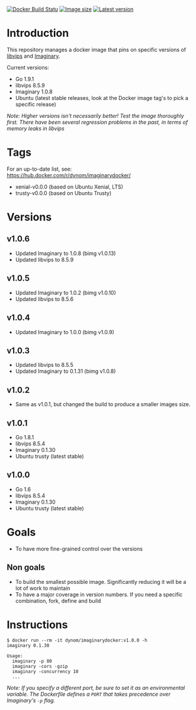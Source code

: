 [![Docker Build Statu](https://img.shields.io/docker/build/dynom/imaginarydocker.svg?style=flat-square)](https://hub.docker.com/r/dynom/imaginarydocker/tags/)  [![Image size](https://images.microbadger.com/badges/image/dynom/imaginarydocker.svg)](https://hub.docker.com/r/dynom/imaginarydocker/tags/)  [![Latest version](https://images.microbadger.com/badges/version/dynom/imaginarydocker.svg)](https://hub.docker.com/r/dynom/imaginarydocker/tags/)


# Introduction
This repository manages a docker image that pins on specific versions of [libvips](https://github.com/jcupitt/libvips) and [Imaginary](https://github.com/h2non/imaginary).

Current versions:
* Go 1.9.1
* libvips 8.5.9
* Imaginary 1.0.8
* Ubuntu (latest stable releases, look at the Docker image tag's to pick a specific release)

_Note: Higher versions isn't necessarily better! Test the image thoroughly first. There have been several regression problems in the past, in terms of memory leaks in libvips_

# Tags
For an up-to-date list, see: https://hub.docker.com/r/dynom/imaginarydocker/

* xenial-v0.0.0 (based on Ubuntu Xenial, LTS)
* trusty-v0.0.0 (based on Ubuntu Trusty)

# Versions
## v1.0.6
* Updated Imaginary to 1.0.8 (bimg v1.0.13)
* Updated libvips to 8.5.9

## v1.0.5
* Updated Imaginary to 1.0.2 (bimg v1.0.10)
* Updated libvips to 8.5.6

## v1.0.4
* Updated Imaginary to 1.0.0 (bimg v1.0.9)

## v1.0.3
* Updated libvips to 8.5.5
* Updated Imaginary to 0.1.31 (bimg v1.0.8)

## v1.0.2
* Same as v1.0.1, but changed the build to produce a smaller images size.

## v1.0.1
* Go 1.8.1
* libvips 8.5.4
* Imaginary 0.1.30
* Ubuntu trusty (latest stable)

## v1.0.0
* Go 1.6
* libvips 8.5.4
* Imaginary 0.1.30
* Ubuntu trusty (latest stable)

# Goals
* To have more fine-grained control over the versions

## Non goals
* To build the smallest possible image. Significantly reducing it will be a lot of work to maintain
* To have a major coverage in version numbers. If you need a specific combination, fork, define and build


# Instructions

```
$ docker run --rm -it dynom/imaginarydocker:v1.0.0 -h
imaginary 0.1.30

Usage:
  imaginary -p 80
  imaginary -cors -gzip
  imaginary -concurrency 10
  ...
```

_Note: If you specify a different port, be sure to set it as an environmental variable. The Dockerfile defines a `PORT` that takes precedence over Imaginary's `-p` flag._
